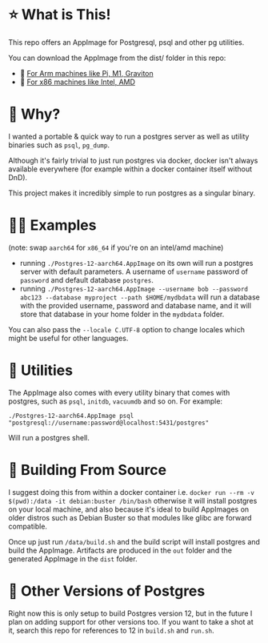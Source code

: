# ⭐️ What is This!

This repo offers an AppImage for Postgresql, psql and other pg utilities.

You can download the AppImage from the dist/ folder in this repo:

* 💾 [For Arm machines like Pi, M1, Graviton](https://github.com/Macmee/Postgres.AppImage/raw/master/dist/Postgres-12-aarch64.AppImage)
* 💾 [For x86 machines like Intel, AMD](https://github.com/Macmee/Postgres.AppImage/raw/master/dist/Postgres-12-x86_64.AppImage)

# 🙋 Why?

I wanted a portable & quick way to run a postgres server as well as utility binaries such as `psql`, `pg_dump`.

Although it's fairly trivial to just run postgres via docker, docker isn't always available everywhere (for example within a docker container itself without DnD).

This project makes it incredibly simple to run postgres as a singular binary.

# 👩‍🏫 Examples

(note: swap `aarch64` for `x86_64` if you're on an intel/amd machine)

* running `./Postgres-12-aarch64.AppImage` on its own will run a postgres server with default parameters. A username of `username` password of `password` and default database `postgres`.
* running `./Postgres-12-aarch64.AppImage --username bob --password abc123 --database myproject --path $HOME/mydbdata` will run a database with the provided username, password and database name, and it will store that database in your home folder in the `mydbdata` folder.

You can also pass the `--locale C.UTF-8` option to change locales which might be useful for other languages.

# 🧰 Utilities

The AppImage also comes with every utility binary that comes with postgres, such as `psql`, `initdb`, `vacuumdb` and so on. For example:

`./Postgres-12-aarch64.AppImage psql "postgresql://username:password@localhost:5431/postgres"`

Will run a postgres shell.

# 🔨 Building From Source

I suggest doing this from within a docker container i.e. `docker run --rm -v $(pwd):/data -it debian:buster /bin/bash` otherwise it will install postgres on your local machine, and also because it's ideal to build AppImages on older distros such as Debian Buster so that modules like glibc are forward compatible.

Once up just run `/data/build.sh` and the build script will install postgres and build the AppImage. Artifacts are produced in the `out` folder and the generated AppImage in the `dist` folder.

# 🔮 Other Versions of Postgres

Right now this is only setup to build Postgres version 12, but in the future I plan on adding support for other versions too. If you want to take a shot at it, search this repo for references to 12 in `build.sh` and `run.sh`.